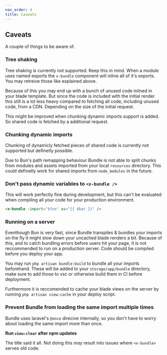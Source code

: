 ```yaml
---
nav_order: 4
title: Caveats
---
```


## Caveats

A couple of things to be aware of. 

### Tree shaking

Tree shaking is currently not supported. Keep this in mind. When a module uses named exports the `x-bundle` component will inline all of it's exports. You may retreive those like explained above.

Because of this you may end up with a bunch of unused code inlined in your blade template. But since the code is included with the initial render this still is a lot less heavy compared to fetching all code, including unused code, from a CDN. Depending on the size of the initial request.

This might be improved when chunking dynamic imports support is added. So shared code is fetched by a additional request.

### Chunking dynamic imports

Chunking of dynamicly fetched pieces of shared code is currently not supported but definetly possible.

Due to Bun's path remapping behaviour Bundle is not able to split chunks from modules and assets imported from your local `resources` directory. This could definetly work for shared imports from `node_modules` in the future.

### Don't pass dynamic variables to `<x-bundle />`

This will work perfectly fine during development, but this can't be evaluated when compiling all your code for your production environment.

```html
<x-bundle :import="$foo" as="{{ $bar }}" />
```

### Running on a server

Eventhough Bun is very fast, since Bundle transpiles & bundles your imports on the fly it might slow down your uncached blade renders a bit. Because of this, and to catch bundling errors before users hit your page, it is not reccommended to run on a production server. Code should be compiled before you deploy your app.

You may run `php artisan bundle:build` to bundle all your imports beforehand. These will be added to your `storage/app/bundle` directory, make sure to add those to vsc or otherwise build them in CI before deployment.

Furthermore it is reccomended to cache your blade views on the server by running `php artisan view:cache` in your deploy script.

### Prevent Bundle from loading the same import multiple times

Bundle uses laravel's `@once` direcive internally, so you don't have to worry about loading the same import more than once.

**Run `view:clear` after npm updates**

The title said it all. Not doing this _may_ result into issues where `<x-bundle>` serves old code.
